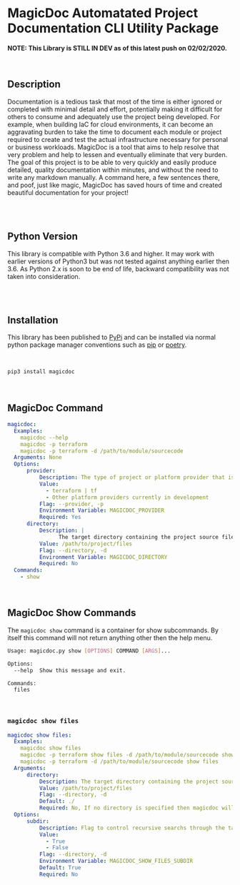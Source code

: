 # MagicDoc Automatated Project Documentation CLI Utility Package

__NOTE: This Library is STILL IN DEV as of this latest push on 02/02/2020.__

<br>

## Description

Documentation is a tedious task that most of the time is either ignored or completed with minimal detail and effort, potentially making it difficult for others to consume and adequately use the project being developed. For example, when building IaC for cloud environments, it can become an aggravating burden to take the time to document each module or project required to create and test the actual infrastructure necessary for personal or business workloads. MagicDoc is a tool that aims to help resolve that very problem and help to lessen and eventually eliminate that very burden. The goal of this project is to be able to very quickly and easily produce detailed, quality documentation within minutes, and without the need to write any markdown manually. A command here, a few sentences there, and poof, just like magic, MagicDoc has saved hours of time and created beautiful documentation for your project!

<br><br>

## Python Version

This library is compatible with Python 3.6 and higher. It may work with earlier versions of Python3 but was not tested against anything earlier then 3.6. As Python 2.x is soon to be end of life, backward compatibility was not taken into consideration.

<br><br>

## Installation

This library has been published to [PyPi](https://pypi.org/project/magicdoc/) and can be installed via normal python package manager conventions such as [pip](https://pip.pypa.io/en/stable/) or [poetry](https://pypi.org/project/poetry/).

<br>

```python
pip3 install magicdoc
```

<br>

## MagicDoc Command

```yaml
magicdoc:
  Examples:
    magicdoc --help
    magicdoc -p terraform
    magicdoc -p terraform -d /path/to/module/sourcecode
  Arguments: None
  Options:
      provider:
          Description: The type of project or platform provider that is being used as the documentation source
          Value:
            - terraform | tf
            - Other platform providers currently in development
          Flag: --provider, -p
          Environment Variable: MAGICDOC_PROVIDER
          Required: Yes
      directory:
          Description: |
                The target directory containing the project source files that will be used as the documentation objective. This option exists so that the target directory can be set at the global level by an environment variable allowing all future commands to use its value. If this option is not set, then the target directory for the referenced command can take a directory argument directly when calling the command.
          Value: /path/to/project/files
          Flag: --directory, -d
          Environment Variable: MAGICDOC_DIRECTORY
          Required: No
  Commands:
    - show
```

<br>

## MagicDoc Show Commands

The `magicdoc show` command is a container for show subcommands. By itself this command will not return anything other then the help menu.

```bash
Usage: magicdoc.py show [OPTIONS] COMMAND [ARGS]...

Options:
  --help  Show this message and exit.

Commands:
  files
```

<br>

### `magicdoc show files`

```yaml
magicdoc show files:
  Examples:
    magicdoc show files
    magicdoc -p terraform show files -d /path/to/module/sourcecode show files
    magicdoc -p terraform -d /path/to/module/sourcecode show files
  Arguments:
      directory:
          Description: The target directory containing the project source files that will be used as the documentation objective.
          Value: /path/to/project/files
          Flag: --directory, -d
          Default: ./
          Required: No, If no directory is specified then magicdoc will use the current working directory.
  Options:
      subdir:
          Description: Flag to control recursive searchs through the target directory. If set to True, then the file search will be recursive, if False, then only the parent directory will be searched.
          Value:
            - True
            - False
          Flag: --directory, -d
          Environment Variable: MAGICDOC_SHOW_FILES_SUBDIR
          Default: True
          Required: No
```
